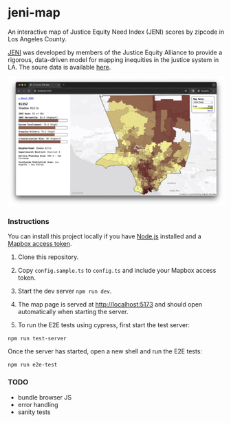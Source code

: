 # jeni-map

An interactive map of Justice Equity Need Index (JENI) scores by zipcode in Los Angeles County.

[JENI](https://www.catalystcalifornia.org/campaign-tools/maps-and-data/justice-equity-need-index) was developed by members of the Justice Equity Alliance to provide a rigorous, data-driven model for mapping inequities in the justice system in LA. The soure data is available [here](https://data.lacounty.gov/datasets/2baac0078a9f424e99b0c303e9c8b81b).

![screenshot of jeni-map](https://github.com/lovemedicine/jeni-map/blob/main/assets/jeni-map-screenshot.jpg)

### Instructions

You can install this project locally if you have [Node.js](https://nodejs.org) installed and a [Mapbox access token](https://docs.mapbox.com/help/getting-started/access-tokens/).

1. Clone this repository.

2. Copy `config.sample.ts` to `config.ts` and include your Mapbox access token.

3. Start the dev server `npm run dev`.

4. The map page is served at [http://localhost:5173](http://localhost:5173) and should open automatically when starting the server.

5. To run the E2E tests using cypress, first start the test server:

```
npm run test-server
```

Once the server has started, open a new shell and run the E2E tests:

```
npm run e2e-test
```

### TODO

- bundle browser JS
- error handling
- sanity tests
